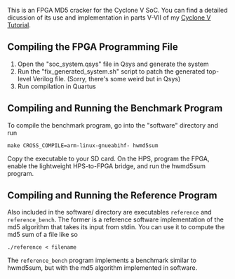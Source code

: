 This is an FPGA MD5 cracker for the Cyclone V SoC. You can find a detailed
dicussion of its use and implementation in parts V-VII of my
[Cyclone V Tutorial](http://zhehaomao.com/project/2014/01/02/fpga-series.html).

## Compiling the FPGA Programming File

1. Open the "soc\_system.qsys" file in Qsys and generate the system
2. Run the "fix\_generated\_system.sh" script to patch the generated top-level
   Verilog file. (Sorry, there's some weird but in Qsys)
3. Run compilation in Quartus

## Compiling and Running the Benchmark Program

To compile the benchmark program, go into the "software" directory and run

    make CROSS_COMPILE=arm-linux-gnueabihf- hwmd5sum

Copy the executable to your SD card. On the HPS, program the FPGA, enable the
lightweight HPS-to-FPGA bridge, and run the hwmd5sum program.

## Compiling and Running the Reference Program

Also included in the software/ directory are executables `reference` and `reference_bench`.
The former is a reference software implementation of the md5 algorithm that takes its
input from stdin. You can use it to compute the md5 sum of a file like so

    ./reference < filename
    
The `reference_bench` program implements a benchmark similar to hwmd5sum, but with
the md5 algorithm implemented in software.
